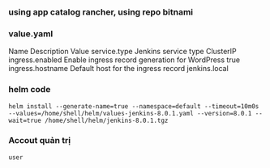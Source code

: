### using app catalog rancher, using repo bitnami

### value.yaml
Name	            Description	                                    Value
service.type	    Jenkins service type	                        ClusterIP
ingress.enabled	    Enable ingress record generation for WordPress	true
ingress.hostname	Default host for the ingress record	            jenkins.local

### helm code
    helm install --generate-name=true --namespace=default --timeout=10m0s --values=/home/shell/helm/values-jenkins-8.0.1.yaml --version=8.0.1 --wait=true /home/shell/helm/jenkins-8.0.1.tgz

### Accout quản trị
    user
